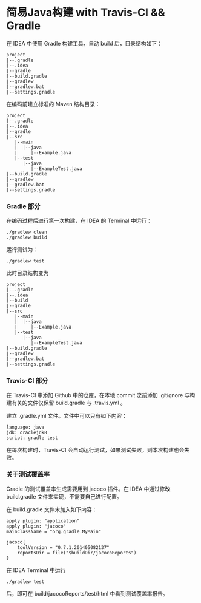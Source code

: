 # 简易Java构建 with Travis-CI && Gradle

在 IDEA 中使用 Gradle 构建工具，自动 build 后，目录结构如下：  

    project
    |--.gradle
    |--.idea
    |--gradle
    |--build.gradle
    |--gradlew
    |--gradlew.bat
    |--settings.gradle

在编码前建立标准的 Maven 结构目录：

    project
    |--.gradle
    |--.idea
    |--gradle
    |--src
       |--main
       |  |--java
       |     |--Example.java
       |--test
          |--java
             |--ExampleTest.java
    |--build.gradle
    |--gradlew
    |--gradlew.bat
    |--settings.gradle

### Gradle 部分
在编码过程后进行第一次构建，在 IDEA 的 Terminal 中运行：  

    ./gradlew clean
    ./gradlew build

运行测试为：

    ./gradlew test

此时目录结构变为  

    project
    |--.gradle
    |--.idea
    |--build
    |--gradle
    |--src
       |--main
       |  |--java
       |     |--Example.java
       |--test
          |--java
             |--ExampleTest.java
    |--build.gradle
    |--gradlew
    |--gradlew.bat
    |--settings.gradle

### Travis-CI 部分

在 Travis-CI 中添加 Github 中的仓库，在本地 commit 之前添加 .gitignore 与构建有关的文件仅保留 build.gradle 与 .travis.yml 。

建立 .gradle.yml 文件。文件中可以只有如下内容：

    language: java
    jdk: oraclejdk8
    script: gradle test

在每次构建时，Travis-CI 会自动运行测试，如果测试失败，则本次构建也会失败。

### 关于测试覆盖率

Gradle 的测试覆盖率生成需要用到 jacoco 插件。在 IDEA 中通过修改 build.gradle 文件来实现，不需要自己进行配置。

在 build.gradle 文件末加入如下内容：

    apply plugin: "application"
    apply plugin: "jacoco"
    mainClassName = "org.gradle.MyMain"

    jacoco{
        toolVersion = "0.7.1.201405082137"
        reportsDir = file("$buildDir/jacocoReports")
    }
在 IDEA Terminal 中运行

    ./gradlew test

后，即可在 build/jacocoReports/test/html 中看到测试覆盖率报告。
